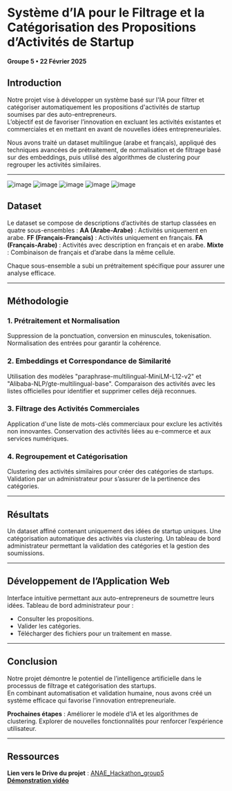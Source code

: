 # **Système d’IA pour le Filtrage et la Catégorisation des Propositions d’Activités de Startup**  
**Groupe 5 • 22 Février 2025**

## **Introduction**
Notre projet vise à développer un système basé sur l'IA pour filtrer et catégoriser automatiquement les propositions d'activités de startup soumises par des auto-entrepreneurs.  
L’objectif est de favoriser l’innovation en excluant les activités existantes et commerciales et en mettant en avant de nouvelles idées entrepreneuriales.

Nous avons traité un dataset multilingue (arabe et français), appliqué des techniques avancées de prétraitement, de normalisation et de filtrage basé sur des embeddings, puis utilisé des algorithmes de clustering pour regrouper les activités similaires.

---
![image](https://github.com/user-attachments/assets/610e8ac1-ff5d-4fb3-af0b-ae75f3e60b30)
![image](https://github.com/user-attachments/assets/60469aa0-8cba-4682-9e8f-98fbbcbd5218)
![image](https://github.com/user-attachments/assets/3d1583fe-caff-4f9b-a301-3460267c2e11)
![image](https://github.com/user-attachments/assets/928a884d-da9e-4fd4-915f-493fa8b4262a)
![image](https://github.com/user-attachments/assets/5c0ce8aa-38c2-4ba5-92b7-87d7cb007cbb)





## **Dataset**
Le dataset se compose de descriptions d’activités de startup classées en quatre sous-ensembles :
**AA (Arabe-Arabe)** : Activités uniquement en arabe.
**FF (Français-Français)** : Activités uniquement en français.
**FA (Français-Arabe)** : Activités avec description en français et en arabe.
**Mixte** : Combinaison de français et d’arabe dans la même cellule.

Chaque sous-ensemble a subi un prétraitement spécifique pour assurer une analyse efficace.

---

## **Méthodologie**
### **1. Prétraitement et Normalisation**
Suppression de la ponctuation, conversion en minuscules, tokenisation.
Normalisation des entrées pour garantir la cohérence.

### **2. Embeddings et Correspondance de Similarité**
Utilisation des modèles "paraphrase-multilingual-MiniLM-L12-v2" et "Alibaba-NLP/gte-multilingual-base".
Comparaison des activités avec les listes officielles pour identifier et supprimer celles déjà reconnues.

### **3. Filtrage des Activités Commerciales**
Application d'une liste de mots-clés commerciaux pour exclure les activités non innovantes.
Conservation des activités liées au e-commerce et aux services numériques.

### **4. Regroupement et Catégorisation**
Clustering des activités similaires pour créer des catégories de startups.
Validation par un administrateur pour s’assurer de la pertinence des catégories.

---

## **Résultats**
Un dataset affiné contenant uniquement des idées de startup uniques.
Une catégorisation automatique des activités via clustering.
Un tableau de bord administrateur permettant la validation des catégories et la gestion des soumissions.

---

## **Développement de l’Application Web**
Interface intuitive permettant aux auto-entrepreneurs de soumettre leurs idées.
Tableau de bord administrateur pour :
  - Consulter les propositions.
  - Valider les catégories.
  - Télécharger des fichiers pour un traitement en masse.

---

## **Conclusion**
Notre projet démontre le potentiel de l’intelligence artificielle dans le processus de filtrage et catégorisation des startups.  
En combinant automatisation et validation humaine, nous avons créé un système efficace qui favorise l’innovation entrepreneuriale.  

**Prochaines étapes** :
Améliorer le modèle d’IA et les algorithmes de clustering.
Explorer de nouvelles fonctionnalités pour renforcer l’expérience utilisateur.

---

## **Ressources**
**Lien vers le Drive du projet** : [ANAE_Hackathon_group5](#)  
**[Démonstration vidéo](https://drive.google.com/file/d/1wjg_jwlfW-muGzdvJ2uhVE0guoHod_is/view)**

